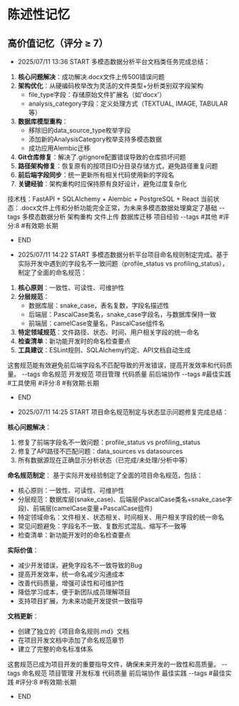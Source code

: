 # 陈述性记忆

## 高价值记忆（评分 ≥ 7）

- 2025/07/11 13:36 START
多模态数据分析平台文档类任务完成总结：

1. **核心问题解决**：成功解决.docx文件上传500错误问题
2. **架构优化**：从硬编码枚举改为灵活的文件类型+分析类别双字段架构
   - file_type字段：存储原始文件扩展名（如'docx'）
   - analysis_category字段：定义处理方式（TEXTUAL, IMAGE, TABULAR等）
3. **数据库模型重构**：
   - 移除旧的data_source_type枚举字段
   - 添加新的AnalysisCategory枚举支持多模态数据
   - 成功应用Alembic迁移
4. **Git仓库修复**：解决了.gitignore配置错误导致的仓库损坏问题
5. **路径架构修复**：恢复原有的按项目ID分目录存储方式，避免路径重复问题
6. **前后端字段同步**：统一更新所有相关代码使用新的字段名
7. **关键经验**：架构重构时应保持原有良好设计，避免过度复杂化

技术栈：FastAPI + SQLAlchemy + Alembic + PostgreSQL + React
当前状态：.docx文件上传和分析功能完全正常，为未来多模态数据处理奠定了基础 --tags 多模态数据分析 架构重构 文件上传 数据库迁移 项目经验
--tags #其他 #评分:8 #有效期:长期
- END



- 2025/07/11 14:22 START
多模态数据分析平台项目命名规则制定完成。基于实际开发中遇到的字段名不一致问题（profile_status vs profiling_status），制定了全面的命名规范：

1. **核心原则**：一致性、可读性、可维护性
2. **分层规范**：
   - 数据库层：snake_case，表名复数，字段名描述性
   - 后端层：PascalCase类名，snake_case字段名，与数据库保持一致
   - 前端层：camelCase变量名，PascalCase组件名
3. **特定领域规范**：文件路径、状态、时间、用户相关字段的统一命名
4. **检查清单**：新功能开发时的命名检查要点
5. **工具建议**：ESLint规则、SQLAlchemy约定、API文档自动生成

这套规范能有效避免前后端字段名不匹配导致的开发错误，提高开发效率和代码质量。 --tags 命名规范 开发规范 项目管理 代码质量 前后端协作
--tags #最佳实践 #工具使用 #评分:8 #有效期:长期
- END

- 2025/07/11 14:25 START
项目命名规范制定与状态显示问题修复完成总结：

**核心问题解决**：
1. 修复了前端字段名不一致问题：profile_status vs profiling_status
2. 修复了API路径不匹配问题：data_sources vs datasources  
3. 所有数据源现在正确显示分析状态（已完成/未处理/分析中等）

**命名规范制定**：
基于实际开发经验制定了全面的项目命名规范，包括：
- 核心原则：一致性、可读性、可维护性
- 分层规范：数据库层(snake_case)、后端层(PascalCase类名+snake_case字段)、前端层(camelCase变量+PascalCase组件)
- 特定领域命名：文件相关、状态相关、时间相关、用户相关字段的统一命名
- 常见问题避免：字段名不一致、复数形式混乱、缩写不一致等
- 检查清单：新功能开发时的命名检查要点

**实际价值**：
- 减少开发错误，避免字段名不一致导致的Bug
- 提高开发效率，统一命名减少沟通成本
- 改善代码质量，增强可读性和可维护性
- 降低学习成本，便于新团队成员理解项目
- 支持项目扩展，为未来功能开发提供一致指导

**文档更新**：
- 创建了独立的《项目命名规则.md》文档
- 在项目开发文档中添加了命名规范章节
- 建立了完整的命名标准体系

这套规范已成为项目开发的重要指导文件，确保未来开发的一致性和高质量。 --tags 命名规范 项目管理 开发标准 代码质量 前后端协作 最佳实践
--tags #最佳实践 #评分:8 #有效期:长期
- END